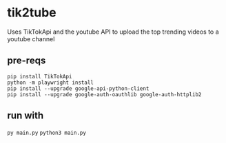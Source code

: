 # tik2tube
Uses TikTokApi and the youtube API to upload the top trending videos to a youtube channel

## pre-reqs
```
pip install TikTokApi
python -m playwright install
pip install --upgrade google-api-python-client
pip install --upgrade google-auth-oauthlib google-auth-httplib2
```
## run with
`py main.py`
`python3 main.py`
